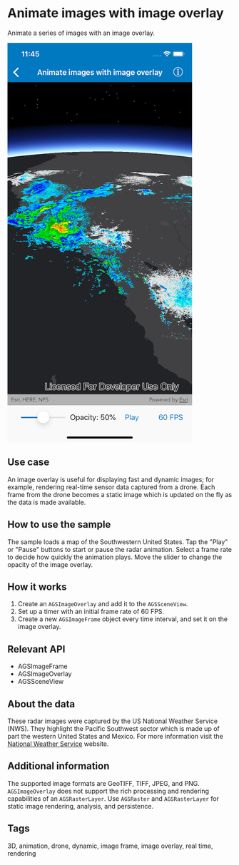 # Animate images with image overlay

Animate a series of images with an image overlay.

![Image of animate images with image overlay](animate-images-with-image-overlay.png)

## Use case

An image overlay is useful for displaying fast and dynamic images; for example, rendering real-time sensor data captured from a drone. Each frame from the drone becomes a static image which is updated on the fly as the data is made available.

## How to use the sample

The sample loads a map of the Southwestern United States. Tap the "Play" or "Pause" buttons to start or pause the radar animation. Select a frame rate to decide how quickly the animation plays. Move the slider to change the opacity of the image overlay.

## How it works

1. Create an `AGSImageOverlay` and add it to the `AGSSceneView`.
2. Set up a timer with an initial frame rate of 60 FPS.
3. Create a new `AGSImageFrame` object every time interval, and set it on the image overlay.

## Relevant API

* AGSImageFrame
* AGSImageOverlay
* AGSSceneView

## About the data

These radar images were captured by the US National Weather Service (NWS). They highlight the Pacific Southwest sector which is made up of part the western United States and Mexico. For more information visit the [National Weather Service](https://www.weather.gov/jetstream/gis) website.

## Additional information

The supported image formats are GeoTIFF, TIFF, JPEG, and PNG. `AGSImageOverlay` does not support the rich processing and rendering capabilities of an `AGSRasterLayer`. Use `AGSRaster` and `AGSRasterLayer` for static image rendering, analysis, and persistence.

## Tags

3D, animation, drone, dynamic, image frame, image overlay, real time, rendering
